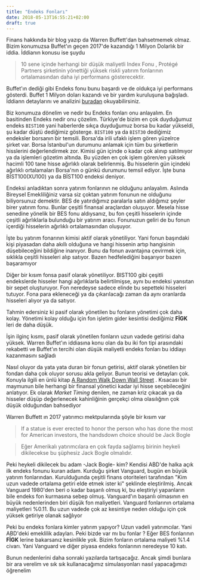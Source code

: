 ```yaml
---
title: "Endeks Fonları"
date: 2018-05-13T16:55:21+02:00
draft: true
---
```


Finans hakkında bir blog yazıp da Warren Buffett'dan bahsetmemek olmaz. Bizim konumuzsa Buffet'ın geçen 2017'de kazandığı 1 Milyon Dolarlık bir iddia. İddianın konusu ise şuydu

> 10 sene içinde herhangi bir düşük maliyetli Index Fonu , Protégé Partners şirketinin yönettiği yüksek riskli yatırım fonlarının ortalamasından daha iyi performans gösterecektir.

Buffet'ın dediği gibi Endeks fonu bunu başardı ve de oldukça iyi performans gösterdi. Buffet 1 Milyon doları kazandı ve bir yardım kuruluşuna bağışladı. İddiann detaylarını ve analizini [buradan](http://ritholtz.com/2017/05/interesting-thing-buffett-seides-bet/) okuyabilirsiniz.

Biz konumuza dönelim ve nedir bu Endeks fonları onu anlayalım. En basitinden Endeks nedir onu çözelim. Türkiye'de bizim en çok duyduğumuz endeks `BIST100` yani haberlerde sıkça duyduğumuz borsa bu kadar yükseldi, şu kadar düştü dediğimiz gösterge.
`BIST100` ya da `BIST30` dediğimiz endeksler borsanın bir temsili. Borsa'da irili ufaklı işlem gören yüzelrce şirket var. Borsa İstanbul'un durumunu anlamak için tüm bu şirketlerin hisslerini değerlendirmek zor. Kimisi gün içinde o kadar çok alınıp satılmıyor ya da işlemleri gözetim altında. Bu yüzden en çok işlem gören/en yüksek hacimli 100 tane hisse ağırlıklı olarak belirlenmiş. Bu hisselerin gün içindeki ağırlıklı ortalamaları Borsa'nın o günkü durumunu temsil ediyor. İşte buna BİST100(XU100) ya da BİST100 endeksi deniyor.

Endeksi anladıktan sonra yatırım fonlarının ne olduğunu anlayalım. Aslında Bireysel Emekliliğiniz varsa siz çoktan yatırım fonunun ne olduğunu biliyorsunuz demektir. BES de yatırdığımız paralarla satın aldığımız şeyler birer yatırım fonu. Bunlar çeşitli finansal araçlardan oluşuyor. Mesela hisse senedine yönelik bir BES fonu aldıysanız, bu fon çeşitli hisselerin içinde çeşitli ağırlıklarla bulunduğu bir yatırım aracı. Fonunuzun geliri de bu fonun içerdiği hisselerin ağırlıklı ortalamasından oluşuyor.

İşte bu yatırım fonarının kimisi aktif olarak yönetiliyor. Yani fonun başındaki kişi piyasadan daha akıllı olduğuna ve hangi hissenin artıp hangisinin düşebileceğini bildiğine inanıyor. Bunu da fonun avantajına çevirmek için, sıklıkla çeşitli hisseleri alıp satıyor. Bazen hedfelediğini başarıyor bazen başaramıyor

Diğer bir kısım fonsa pasif olarak yönetiliyor. BIST100 gibi çeşitli endekslerde hisseler hangi ağırlıklarla belirtilmişse, aynı bu endeksi yansıtan bir sepet oluşturuyor. Fon neredeyse sadece elinde bu sepetteki hisseleri tutuyor. Fona para ekleneceği ya da çıkarılacağı zaman da aynı oranlarda hisseleri alıyor ya da satıyor.

Tahmin edersiniz ki pasif olarak yönetilen bu fonların yönetimi çok daha kolay. Yönetimi kolay olduğu için fon işletim gider kesintisi dediğimiz **FİGK** leri de daha düşük.

İşin ilginç kısmı, pasif olarak yönetilen fonların uzun vadede getirisi daha yüksek. Warren Buffet'ın iddiasına konu olan da bu iki fon tipi arasındaki rekabetti ve Buffet'ın tercihi olan düşük maliyetli endeks fonları bu iddiayı kazanmasını sağladı

Nasıl oluyor da yata yata duran bir fonun getirisi, aktif olarak yönetilen bir fondan daha çok oluyor sorusu akla geliyor. Bunun teorisi ve detayları çok. Konuyla ilgili en ünlü kitap [A Random Walk Down Wall Street](https://www.amazon.com/Random-Walk-Down-Street-ebook/dp/B004KKXMZQ/) . Kısacası bir maymunun bile herhangi bir finansal yönetici kadar iyi hisse seçebileceğini anlatıyor. Ek olarak *Market Timing* denilen, ne zaman kriz çıkacak ya da hisseler düşüp değerlenecek kahinliğinin gerçekçi olma olasılığnın çok düşük olduğundan bahsediyor


Warren Buffett ın 2017 yatırımcı mektpularında şöyle bir kısım var

> If a statue is ever erected to honor the person who has done the most for American investors, the handsdown
choice should be Jack Bogle

> Eğer Amerikalı yatırımcılara en çok fayda sağlamış birinin heykeli dikilecekse bu şüphesiz Jack Bogle olmalıdır.

Peki heykeli dikilecek bu adam -Jack Bogle- kim? Kendisi ABD'de halka açık ilk endeks fonunu kuran adam. Kurduğu şirket Vanguard, bugün en büyük yatırım fonlarından. Kurulduğunda çeşitli finans otoriteleri tarafından "Kim uzun vadede ortalama getiri elde etmek ister ki" şeklinde eleştirilmiş. Ancak Vanguard 1980'den beri o kadar başarılı olmuş ki, bu eleştiriyi yapanların bile endeks fon kurmasına sebep olmuş. Vanguard'ın başarılı olmasının en büyük nedenlerinden biri düşük fon maliyetleri. Vanguard fonlarının ortalama maliyetleri %0.11. Bu uzun vadede çok az kesintiye neden olduğu için çok yüksek getiriye olanak sağlıyor

Peki bu endeks fonlara kimler yatırım yapıyor? Uzun vadeli yatırımcılar. Yani ABD'deki emeklilik adayları. Peki bizde var mı bu fonlar ? Eğer BES fonlarının **FİGK** lerine bakarsanız kesinlikle yok. Bizim fonların ortalama maliyeti %1.4 civarı. Yani Vanguard ve diğer piyasa endeks fonlarının neredeyse 10 katı.

Bunun nedenlerini daha sonraki yazılarda tartışacağız. Ancak şimdi bunlara bir ara verelim ve sık sık kullanacağımız simulasyonları nasıl yapacağımızı öğrenelim
